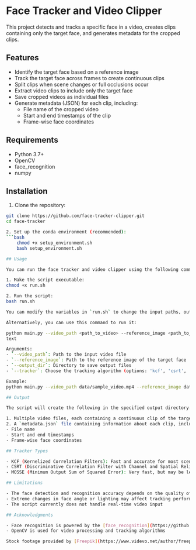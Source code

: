 # Face Tracker and Video Clipper

This project detects and tracks a specific face in a video, creates clips containing only the target face, and generates metadata for the cropped clips.

## Features

- Identify the target face based on a reference image
- Track the target face across frames to create continuous clips
- Split clips when scene changes or full occlusions occur
- Extract video clips to include only the target face
- Save cropped videos as individual files
- Generate metadata (JSON) for each clip, including:
  - File name of the cropped video
  - Start and end timestamps of the clip
  - Frame-wise face coordinates

## Requirements

- Python 3.7+
- OpenCV
- face_recognition
- numpy

## Installation

1. Clone the repository:

```bash
git clone https://github.com/face-tracker-clipper.git
cd face-tracker

2. Set up the conda environment (recommended):
```bash  
    chmod +x setup_environment.sh
    bash setup_environment.sh 

## Usage

You can run the face tracker and video clipper using the following command:

1. Make the script executable:
chmod +x run.sh

2. Run the script:
bash run.sh

You can modify the variables in `run.sh` to change the input paths, output directory, or tracker type.

Alternatively, you can use this command to run it:

python main.py --video_path <path_to_video> --reference_image <path_to_reference_image> --output_dir <output_directory> --tracker <tracker_type>
text

Arguments:
- `--video_path`: Path to the input video file
- `--reference_image`: Path to the reference image of the target face
- `--output_dir`: Directory to save output files
- `--tracker`: Choose the tracking algorithm (options: 'kcf', 'csrt', 'mosse', default: 'kcf')

Example:
python main.py --video_path data/sample_video.mp4 --reference_image data/reference_face.jpg --output_dir output --tracker kcf

## Output

The script will create the following in the specified output directory:

1. Multiple video files, each containing a continuous clip of the target face
2. A `metadata.json` file containing information about each clip, including:
- File name
- Start and end timestamps
- Frame-wise face coordinates

## Tracker Types

- KCF (Kernelized Correlation Filters): Fast and accurate for most scenarios
- CSRT (Discriminative Correlation Filter with Channel and Spatial Reliability): More accurate but slower than KCF
- MOSSE (Minimum Output Sum of Squared Error): Very fast, but may be less accurate in complex scenarios

## Limitations

- The face detection and recognition accuracy depends on the quality of the input video and reference image
- Extreme changes in face angle or lighting may affect tracking performance
- The script currently does not handle real-time video input

## Acknowledgments

- Face recognition is powered by the [face_recognition](https://github.com/ageitgey/face_recognition) library
- OpenCV is used for video processing and tracking algorithms

Stock footage provided by [Freepik](https://www.videvo.net/author/freepik/), downloaded from [videvo.net](https://www.videvo.net/)